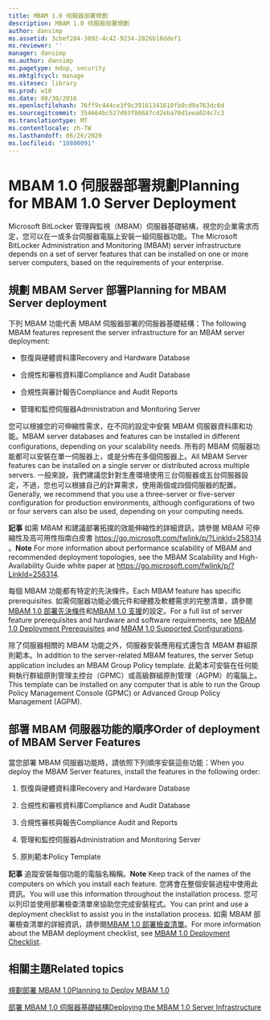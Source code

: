 ```yaml
---
title: MBAM 1.0 伺服器部署規劃
description: MBAM 1.0 伺服器部署規劃
author: dansimp
ms.assetid: 3cbef284-3092-4c42-9234-2826b18ddef1
ms.reviewer: ''
manager: dansimp
ms.author: dansimp
ms.pagetype: mdop, security
ms.mktglfcycl: manage
ms.sitesec: library
ms.prod: w10
ms.date: 08/30/2016
ms.openlocfilehash: 76ff9c444ce3f9c39161341610fb0cd9a763dc6d
ms.sourcegitcommit: 354664bc527d93f80687cd2eba70d1eea024c7c3
ms.translationtype: MT
ms.contentlocale: zh-TW
ms.lasthandoff: 06/26/2020
ms.locfileid: "10800091"
---
```

# <span data-ttu-id="e6752-103">MBAM 1.0 伺服器部署規劃</span><span class="sxs-lookup"><span data-stu-id="e6752-103">Planning for MBAM 1.0 Server Deployment</span></span>


<span data-ttu-id="e6752-104">Microsoft BitLocker 管理與監視（MBAM）伺服器基礎結構，視您的企業需求而定，您可以在一或多台伺服器電腦上安裝一組伺服器功能。</span><span class="sxs-lookup"><span data-stu-id="e6752-104">The Microsoft BitLocker Administration and Monitoring (MBAM) server infrastructure depends on a set of server features that can be installed on one or more server computers, based on the requirements of your enterprise.</span></span>

## <span data-ttu-id="e6752-105">規劃 MBAM Server 部署</span><span class="sxs-lookup"><span data-stu-id="e6752-105">Planning for MBAM Server deployment</span></span>


<span data-ttu-id="e6752-106">下列 MBAM 功能代表 MBAM 伺服器部署的伺服器基礎結構：</span><span class="sxs-lookup"><span data-stu-id="e6752-106">The following MBAM features represent the server infrastructure for an MBAM server deployment:</span></span>

-   <span data-ttu-id="e6752-107">恢復與硬體資料庫</span><span class="sxs-lookup"><span data-stu-id="e6752-107">Recovery and Hardware Database</span></span>

-   <span data-ttu-id="e6752-108">合規性和審核資料庫</span><span class="sxs-lookup"><span data-stu-id="e6752-108">Compliance and Audit Database</span></span>

-   <span data-ttu-id="e6752-109">合規性與審計報告</span><span class="sxs-lookup"><span data-stu-id="e6752-109">Compliance and Audit Reports</span></span>

-   <span data-ttu-id="e6752-110">管理和監控伺服器</span><span class="sxs-lookup"><span data-stu-id="e6752-110">Administration and Monitoring Server</span></span>

<span data-ttu-id="e6752-111">您可以根據您的可伸縮性需求，在不同的設定中安裝 MBAM 伺服器資料庫和功能。</span><span class="sxs-lookup"><span data-stu-id="e6752-111">MBAM server databases and features can be installed in different configurations, depending on your scalability needs.</span></span> <span data-ttu-id="e6752-112">所有的 MBAM 伺服器功能都可以安裝在單一伺服器上，或是分佈在多個伺服器上。</span><span class="sxs-lookup"><span data-stu-id="e6752-112">All MBAM Server features can be installed on a single server or distributed across multiple servers.</span></span> <span data-ttu-id="e6752-113">一般來說，我們建議您針對生產環境使用三台伺服器或五台伺服器設定，不過，您也可以根據自己的計算需求，使用兩個或四個伺服器的配置。</span><span class="sxs-lookup"><span data-stu-id="e6752-113">Generally, we recommend that you use a three-server or five-server configuration for production environments, although configurations of two or four servers can also be used, depending on your computing needs.</span></span>

<span data-ttu-id="e6752-114">**記事** 如需 MBAM 和建議部署拓撲的效能伸縮性的詳細資訊，請參閱 MBAM 可伸縮性及高可用性指南白皮書 <https://go.microsoft.com/fwlink/p/?LinkId=258314> 。</span><span class="sxs-lookup"><span data-stu-id="e6752-114">**Note** For more information about performance scalability of MBAM and recommended deployment topologies, see the MBAM Scalability and High-Availability Guide white paper at <https://go.microsoft.com/fwlink/p/?LinkId=258314>.</span></span>

 

<span data-ttu-id="e6752-115">每個 MBAM 功能都有特定的先決條件。</span><span class="sxs-lookup"><span data-stu-id="e6752-115">Each MBAM feature has specific prerequisites.</span></span> <span data-ttu-id="e6752-116">如需伺服器功能必備元件和硬體及軟體需求的完整清單，請參閱[MBAM 1.0 部署先決條件](mbam-10-deployment-prerequisites.md)和[MBAM 1.0 支援](mbam-10-supported-configurations.md)的設定。</span><span class="sxs-lookup"><span data-stu-id="e6752-116">For a full list of server feature prerequisites and hardware and software requirements, see [MBAM 1.0 Deployment Prerequisites](mbam-10-deployment-prerequisites.md) and [MBAM 1.0 Supported Configurations](mbam-10-supported-configurations.md).</span></span>

<span data-ttu-id="e6752-117">除了伺服器相關的 MBAM 功能之外，伺服器安裝應用程式還包含 MBAM 群組原則範本。</span><span class="sxs-lookup"><span data-stu-id="e6752-117">In addition to the server-related MBAM features, the server Setup application includes an MBAM Group Policy template.</span></span> <span data-ttu-id="e6752-118">此範本可安裝在任何能夠執行群組原則管理主控台（GPMC）或高級群組原則管理（AGPM）的電腦上。</span><span class="sxs-lookup"><span data-stu-id="e6752-118">This template can be installed on any computer that is able to run the Group Policy Management Console (GPMC) or Advanced Group Policy Management (AGPM).</span></span>

## <span data-ttu-id="e6752-119">部署 MBAM 伺服器功能的順序</span><span class="sxs-lookup"><span data-stu-id="e6752-119">Order of deployment of MBAM Server Features</span></span>


<span data-ttu-id="e6752-120">當您部署 MBAM 伺服器功能時，請依照下列順序安裝這些功能：</span><span class="sxs-lookup"><span data-stu-id="e6752-120">When you deploy the MBAM Server features, install the features in the following order:</span></span>

1.  <span data-ttu-id="e6752-121">恢復與硬體資料庫</span><span class="sxs-lookup"><span data-stu-id="e6752-121">Recovery and Hardware Database</span></span>

2.  <span data-ttu-id="e6752-122">合規性和審核資料庫</span><span class="sxs-lookup"><span data-stu-id="e6752-122">Compliance and Audit Database</span></span>

3.  <span data-ttu-id="e6752-123">合規性審核與報告</span><span class="sxs-lookup"><span data-stu-id="e6752-123">Compliance Audit and Reports</span></span>

4.  <span data-ttu-id="e6752-124">管理和監控伺服器</span><span class="sxs-lookup"><span data-stu-id="e6752-124">Administration and Monitoring Server</span></span>

5.  <span data-ttu-id="e6752-125">原則範本</span><span class="sxs-lookup"><span data-stu-id="e6752-125">Policy Template</span></span>

<span data-ttu-id="e6752-126">**記事** 追蹤安裝每個功能的電腦名稱稱。</span><span class="sxs-lookup"><span data-stu-id="e6752-126">**Note** Keep track of the names of the computers on which you install each feature.</span></span> <span data-ttu-id="e6752-127">您將會在整個安裝過程中使用此資訊。</span><span class="sxs-lookup"><span data-stu-id="e6752-127">You will use this information throughout the installation process.</span></span> <span data-ttu-id="e6752-128">您可以列印並使用部署檢查清單來協助您完成安裝程式。</span><span class="sxs-lookup"><span data-stu-id="e6752-128">You can print and use a deployment checklist to assist you in the installation process.</span></span> <span data-ttu-id="e6752-129">如需 MBAM 部署檢查清單的詳細資訊，請參閱[MBAM 1.0 部署檢查清單](mbam-10-deployment-checklist.md)。</span><span class="sxs-lookup"><span data-stu-id="e6752-129">For more information about the MBAM deployment checklist, see [MBAM 1.0 Deployment Checklist](mbam-10-deployment-checklist.md).</span></span>

 

## <span data-ttu-id="e6752-130">相關主題</span><span class="sxs-lookup"><span data-stu-id="e6752-130">Related topics</span></span>


[<span data-ttu-id="e6752-131">規劃部署 MBAM 1.0</span><span class="sxs-lookup"><span data-stu-id="e6752-131">Planning to Deploy MBAM 1.0</span></span>](planning-to-deploy-mbam-10.md)

[<span data-ttu-id="e6752-132">部署 MBAM 1.0 伺服器基礎結構</span><span class="sxs-lookup"><span data-stu-id="e6752-132">Deploying the MBAM 1.0 Server Infrastructure</span></span>](deploying-the-mbam-10-server-infrastructure.md)

 

 





